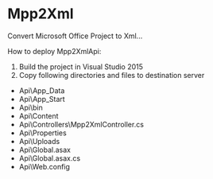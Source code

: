 # Mpp2Xml
Convert Microsoft Office Project to Xml...

How to deploy Mpp2XmlApi:
1. Build the project in Visual Studio 2015
2. Copy following directories and files to destination server
  - Api\App_Data
  - Api\App_Start
  - Api\bin
  - Api\Content
  - Api\Controllers\Mpp2XmlController.cs
  - Api\Properties
  - Api\Uploads
  - Api\Global.asax
  - Api\Global.asax.cs
  - Api\Web.config
